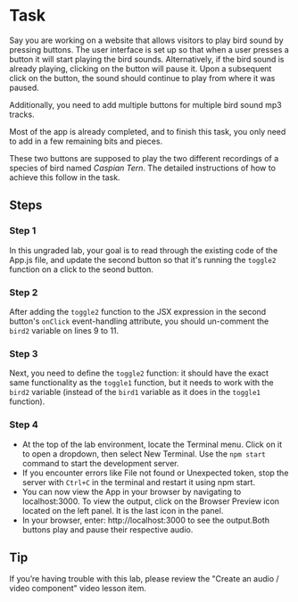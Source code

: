 # Task

Say you are working on a website that allows visitors to play bird sound by pressing buttons. The user interface is set up so that when a user presses a button it will start playing the bird sounds. Alternatively, if the bird sound is already playing, clicking on the button will pause it. Upon a subsequent click on the button, the sound should continue to play from where it was paused.

Additionally, you need to add multiple buttons for multiple bird sound mp3 tracks.

Most of the app is already completed, and to finish this task, you only need to add in a few remaining bits and pieces.

These two buttons are supposed to play the two different recordings of a species of bird named *Caspian Tern*. The detailed instructions of how to achieve this follow in the task.

## Steps

### **Step 1**

In this ungraded lab, your goal is to read through the existing code of the App.js file, and update the second button so that it's running the `toggle2` function on a click to the seond button.

### **Step 2**

After adding the `toggle2` function to the JSX expression in the second button's `onClick` event-handling attribute, you should un-comment the `bird2` variable on lines 9 to 11.

### **Step 3** 

Next, you need to define the `toggle2` function: it should have the exact same functionality as the `toggle1` function, but it needs to work with the `bird2` variable (instead of the `bird1` variable as it does in the `toggle1` function).

### **Step 4**

- At the top of the lab environment, locate the Terminal menu. Click on it to open a dropdown, then select New Terminal.  Use the  `npm start` command to start the development server.  
- If you encounter errors like File not found or Unexpected token, stop the server with `Ctrl+C` in the terminal and restart it using npm start.  
- You can now view the App in your browser by navigating to localhost:3000. To view the output, click on the Browser Preview icon located on the left panel. It is the last icon in the panel.
- In your browser, enter: http://localhost:3000 to see the output.Both buttons play and pause their respective audio.

## **Tip**

If you’re having trouble with this lab, please review the "Create an audio / video component" video lesson item.
